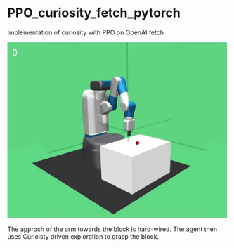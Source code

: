 # PPO_curiosity_fetch_pytorch
Implementation of curiosity with PPO on OpenAI fetch
<td><img src="/images/r_her.gif?raw=true" width="500" height="400"></td>

The approch of the arm towards the block is hard-wired. The agent then uses Curioisty driven exploration to grasp the block.
